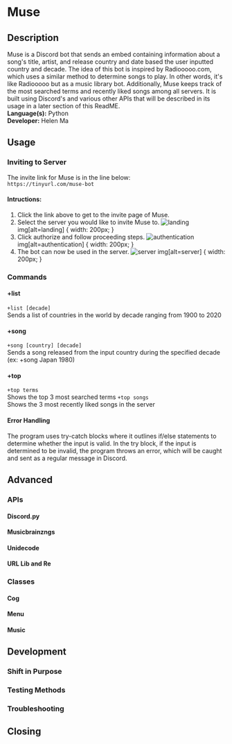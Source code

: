 # Muse

## Description
Muse is a Discord bot that sends an embed containing information about a song's title, artist, and release country and date based the user inputted country and decade.  The idea of this bot is inspired by Radiooooo.com, which uses a similar method to determine songs to play.  In other words, it's like Radiooooo but as a music library bot.  Additionally, Muse keeps track of the most searched terms and recently liked songs among all servers.  It is built using Discord's and various other APIs that will be described in its usage in a later section of this ReadME. \
**Language(s):** Python \
**Developer:** Helen Ma


## Usage
### Inviting to Server
The invite link for Muse is in the line below:\
```https://tinyurl.com/muse-bot```
#### Intructions:
1. Click the link above to get to the invite page of Muse.
2. Select the server you would like to invite Muse to.
![landing](https://i.imgur.com/lUXrmsT.png)
img[alt=landing] { width: 200px; }
3. Click authorize and follow proceeding steps.
![authentication](https://i.imgur.com/Cm00s2c.png)
img[alt=authentication] { width: 200px; }
4. The bot can now be used in the server.
![server](https://i.imgur.com/eJxFuKo.jpg)
img[alt=server] { width: 200px; }
### Commands
#### +list
```+list [decade]``` \
Sends a list of countries in the world by decade ranging from 1900 to 2020
#### +song
```+song [country] [decade]``` \
Sends a song released from the input country during the specified decade
(ex: +song Japan 1980)
#### +top
```+top terms``` \
Shows the top 3 most searched terms
```+top songs``` \
Shows the 3 most recently liked songs in the server
#### Error Handling
The program uses try-catch blocks where it outlines if/else statements to determine whether the input is valid.  In the try block, if the input is determined to be invalid, the program throws an error, which will be caught and sent as a regular message in Discord.

## Advanced
### APIs
#### Discord.py
#### Musicbrainzngs
#### Unidecode
#### URL Lib and Re
### Classes
#### Cog
#### Menu
#### Music

## Development 
### Shift in Purpose
### Testing Methods
### Troubleshooting

## Closing
